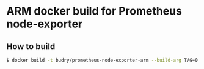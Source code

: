 # ARM docker build for Prometheus node-exporter

## How to build

```bash
$ docker build -t budry/prometheus-node-exporter-arm --build-arg TAG=0.17.0 .
```